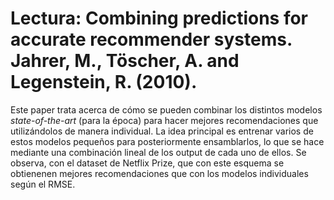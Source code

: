 # Lectura: Combining predictions for accurate recommender systems. Jahrer, M., Töscher, A. and Legenstein, R. (2010).

Este paper trata acerca de cómo se pueden combinar los distintos modelos *state-of-the-art* (para la época) para hacer mejores recomendaciones que utilizándolos de manera individual. La idea principal es entrenar varios de estos modelos pequeños para posteriormente ensamblarlos, lo que se hace mediante una combinación lineal de los output de cada uno de ellos. Se observa, con el dataset de Netflix Prize, que con este esquema se obtienenen mejores recomendaciones que con los modelos individuales según el RMSE. 
